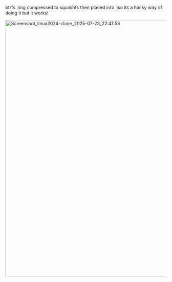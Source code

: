 btrfs .img compressed to squashfs then placed into .iso its a hacky way of doing it but it works!

<img width="1280" height="800" alt="Screenshot_linux2024-clone_2025-07-23_22:41:53" src="https://github.com/user-attachments/assets/7d307702-4350-4b2f-a11a-8984ffed8678" />

